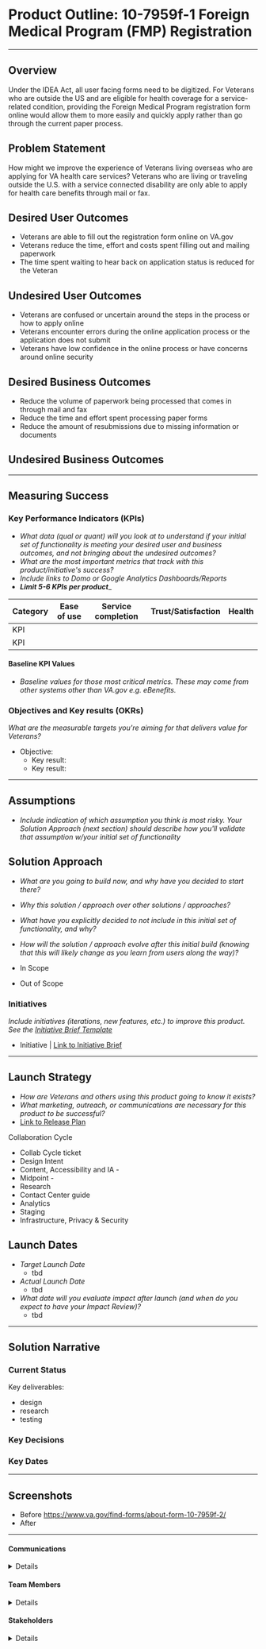 
# Product Outline: 10-7959f-1 Foreign Medical Program (FMP) Registration

---

## Overview
Under the IDEA Act, all user facing forms need to be digitized. For Veterans who are outside the US and are eligible for health coverage for a service-related condition, providing the Foreign Medical Program registration form online would allow them to more easily and quickly apply rather than go through the current paper process.

## Problem Statement
How might we improve the experience of Veterans living overseas who are applying for VA health care services? Veterans who are living or traveling outside the U.S. with a service connected disability are only able to apply for health care benefits through mail or fax. 
 
## Desired User Outcomes

- Veterans are able to fill out the registration form online on VA.gov
- Veterans reduce the time, effort and costs spent filling out and mailing paperwork
- The time spent waiting to hear back on application status is reduced for the Veteran

## Undesired User Outcomes

- Veterans are confused or uncertain around the steps in the process or how to apply online
- Veterans encounter errors during the online application process or the application does not submit
- Veterans have low confidence in the online process or have concerns around online security

## Desired Business Outcomes

- Reduce the volume of paperwork being processed that comes in through mail and fax
- Reduce the time and effort spent processing paper forms
- Reduce the amount of resubmissions due to missing information or documents

## Undesired Business Outcomes


---
## Measuring Success


### Key Performance Indicators (KPIs)
* *What data (qual or quant) will you look at to understand if your initial set of functionality is meeting your desired user and business outcomes, and not bringing about the undesired outcomes?*
* _What are the most important metrics that track with this product/initiative's success?_
* _Include links to Domo or Google Analytics Dashboards/Reports_
* _**Limit 5-6 KPIs per product**__

| Category | Ease of use | Service completion | Trust/Satisfaction | Health |
|----------|-------------|--------------------|--------------------|--------|
| KPI      |             |                    |                    |        |
| KPI      |             |                    |                    |        |

#### Baseline KPI Values
* _Baseline values for those most critical metrics. These may come from other systems other than VA.gov e.g. eBenefits._

### Objectives and Key results (OKRs)
_What are the measurable targets you're aiming for that delivers value for Veterans?_

- Objective:
  - Key result: 
  - Key result: 


---

## Assumptions
- *Include indication of which assumption you think is most risky. Your Solution Approach (next section) should describe how you'll validate that assumption w/your initial set of functionality*

## Solution Approach

- *What are you going to build now, and why have you decided to start there?*
- *Why this solution / approach over other solutions / approaches?*
- *What have you explicitly decided to not include in this initial set of functionality, and why?*
- *How will the solution / approach evolve after this initial build (knowing that this will likely change as you learn from users along the way)?*

- In Scope
- Out of Scope

### Initiatives
*Include initiatives (iterations, new features, etc.) to improve this product. See the [Initiative Brief Template](https://github.com/department-of-veterans-affairs/va.gov-team/blob/master/teams/vsa/product/initiative-brief-template.md)*

- Initiative | [Link to Initiative Brief](#)

--- 

## Launch Strategy
- *How are Veterans and others using this product going to know it exists?*
- *What marketing, outreach, or communications are necessary for this product to be successful?*
- [Link to Release Plan](https://github.com/department-of-veterans-affairs/va.gov-team/blob/master/platform/product-management/release-plan-template.md)

Collaboration Cycle
- Collab Cycle ticket 
- Design Intent
- Content, Accessibility and IA -
- Midpoint -
- Research
- Contact Center guide
- Analytics
- Staging 
- Infrastructure, Privacy & Security
 
## Launch Dates
- *Target Launch Date*
  - tbd
- *Actual Launch Date* 
  - tbd
- *What date will you evaluate impact after launch (and when do you expect to have your Impact Review)?*
  - tbd

---

## Solution Narrative

### Current Status
Key deliverables:
- design
- research
- testing
### Key Decisions
### Key Dates
---
   
## Screenshots

- Before
https://www.va.gov/find-forms/about-form-10-7959f-2/
- After

---

#### Communications

<details>

- Team Name: IVC Forms team
- GitHub Label: ivc-forms
- Slack channel: ivc-forms
- Product POCs: Mary Wang
- Stakeholders: 

</details>

#### Team Members

<details>
 
 - DEPO Lead: Premal Shah
 - PM: Mary Wang
 - Engineering: Rachel Eiting, Bryan Alexander
 - Research/Design: Steven Straily, Rachael Penfil, Brian Wilke
 
</details>


#### Stakeholders

<details>
 
_What offices/departments are critical to make this initiative successful?_
 
</details>

